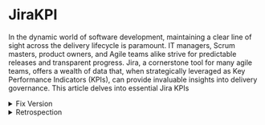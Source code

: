 # JiraKPI
In the dynamic world of software development, maintaining a clear line of sight across the delivery lifecycle is paramount. IT managers, Scrum masters, product owners, and Agile teams alike strive for predictable releases and transparent progress. Jira, a cornerstone tool for many agile teams, offers a wealth of data that, when strategically leveraged as Key Performance Indicators (KPIs), can provide invaluable insights into delivery governance. This article delves into essential Jira KPIs
<details>
  <summary>
Fix Version
    </summary>
Within the Jira ecosystem, the Fix Version acts as a designated release milestone. Think of it as a container that groups specific work items – typically User Stories and Defects – targeted for a particular deployment or release. While Features, which often span multiple releases, are intentionally excluded from direct Fix Version assignment, the Fix Version becomes the focal point for tracking the tangible deliverables within a defined timeframe. Jira's design inherently prevents associating a single work item with multiple Fix Versions. <br> <br>
Organizations commonly establish a yearly release calendar that aligns with their Planning Intervals (PI). A typical PI often spans 6 to 7 two-week sprints, with major releases occurring at the culmination of each PI, resulting in approximately four major releases annually. Minor releases are frequently scheduled every other week. Once this release calendar is in place, the corresponding Fix Versions should be created within Jira by navigating to the project's "Releases" section and selecting "Create Fix Version," where the release name and date are then entered. It's essential that every new work item created in Jira is consistently mapped to a relevant Fix Version. Upon the completion of a release, the corresponding Fix Version should be marked as "Released" only after confirming that all associated work items have been moved to a "Done" status. Any work items that remain incomplete at the release milestone must be promptly reassigned to the Fix Version of the next scheduled release. This review and reassignment of incomplete items should be a periodic practice <br> <br>

Dashboards centered around Fix Versions provide essential visibility into several key aspects of a release. They offer a clear view of the work items planned for a specific milestone, the team's progress towards achieving it, any impediments currently blocking the release, and the status of all open defects. Furthermore, metrics such as scope changes, the burndown rate of work, the overall count and types of defects, impediments and the cycle time of work items within the release are valuable data points that make them strong contenders for insightful release retrospection meetings. <br> <br>
<details>
  <summary>
   Release Status
  
  </summary>
To visualize the release status effectively within Jira, begin by creating a specific filter. <blockQuote>Navigate to the search field, click enter, and input the query fixVersion ="" and project = "", ensuring you replace the empty quotes with the relevant Fix Version, and Project name respectively </blockQuote>. Execute the search and save it as a filter, adopting a clear naming convention like "Project name _ Milestone name _ WorkItems." Next, to display this information on a dashboard, navigate to your Jira dashboard and click the "+" sign to create a new dashboard and add a gadget to an existing one. Search for and select the "Issue Statistics" gadget. Configure this gadget by choosing the saved filter you previously created. Set the "Stats Type" to "Status," and select "Yes" for "Show resolved issue stats." Finally, set the "Refresh Interval" to 15 minutes to ensure near real-time updates and click "Save" 

</details>
<details>
  <summary>
Release defect Status
  </summary>
To gain insight into the defect status for a specific release, the process mirrors the release status setup with a refined Jira filter. <blockQuote> Begin by navigating to the Jira search field, clicking enter, and entering the query: fixVersion ="" and project = "" and issuetype in (Bug).</blockQuote> Remember to replace the empty quotes with the specific Fix Version, and Project namen. Execute this search and save it as a new filter, using a descriptive name such as "Project name _ Milestone name _ Defects." Next, to visualize this defect data on your Jira dashboard, click the "Add gadget" button. Search for and select the "Issue Statistics" gadget. When configuring the gadget, choose the defect-specific filter you just saved. Set the "Stats Type" to "Status," and ensure "Show resolved issue stats" is set to "Yes." Finally, configure the "Refresh Interval" to your desired frequency, such as 15 minutes, and click "Save" 
</details>
<details>
<summary>  Release Impediments</summary>To effectively monitor blockers within a release, you can create a dedicated Jira filter and display it on a dashboard. Start by navigating to the Jira search field and entering one of the following queries, depending on how blockers are tracked in your instance:
<br> <blockQuote> Using "Is blocked by" or "Blocks" links: fixVersion ="" and project = "" and issueLinkType in ("Is blocked by",Blocks) </blockQuote>
<br> <blockQuote> Using a "Flagged" field: fixVersion ="" and project = "" and "Flagged[Checkboxes]" = Impediment </blockQuote>
<br> Remember to replace the empty quotes with the relevant Fix Version and Project name. Execute the chosen search and save it as a filter, using a clear and consistent naming convention like "Project name _ Milestone name _ Blockers."
Once the filter is saved, navigate to your Jira dashboard and click the "Add gadget" button. Search for and select the "Issue Statistics" gadget. Configure this gadget by selecting the blocker-specific filter you just created. Set the "Stats Type" to "Status," and ensure "Show resolved issue stats" is set to "Yes." Finally, set your desired "Refresh Interval," such as 15 minutes, and click "Save" 

</details>
<details>
<summary>Release Dependencies</summary>
To effectively track dependencies related to a specific release, you'll need to create a dedicated Jira filter and then display it using a different gadget type for a more detailed view. <blockQuote>First, navigate to the Jira search field and enter the following query: fixVersion ="" and project = "" and issueLinkType in (Dependency,Predecessors, Successors). </blockQuote>Make sure to replace the empty quotes with the relevant Fix Version and Project name. Execute this search and save it as a filter, using a clear name like "Project name _ Milestone name _ Dependencies."
Next, to visualize these dependencies on your Jira dashboard, click the "Add gadget" button. This time, search for and select the "Filter Results" gadget. When configuring this gadget, select the dependency-specific filter you just saved. In the configuration options, specify the "Fields to display" as: Issue Type, Key, Summary, and Linked Issues. Finally, set your desired "Refresh Interval," such as 15 minutes, and click "Save

  
</details>
<details>
  <summary>
    Version Report

  </summary>
  To gain a high-level overview of a release's progress and any scope changes, Jira's built-in Version Report gadget is invaluable. <blockQuote> To add this to your dashboard, click the "Add gadget" button and search for "Version Report." Once found, select it.</blockQuote> In the configuration settings, you'll need to specify the Board Name associated with your project and then select the specific Version Name (which corresponds to your Fix Version). Finally, set the Refresh Interval to your desired frequency, such as 15 minutes, to ensure the report stays up-to-date, and then click "Save." This gadget will provide a visual representation of the scope changes within the release and the progress being made towards the defined milestone date, offering a quick and easy way to track overall release health 

</details>
<details>
  <summary>
      Backlog Health
  </summary>
To visualize the distribution of work across future sprints and gain insights into backlog health, you can use the "Filter Results" gadget on your Jira dashboard. <blockQuote>Navigate to Jira Search and type query Project = "" and fixVersion =""  AND Sprint in futureSprints() and Sprint not in closedSprints() and issueType in (Bug, Story).</blockQuote> Sprint not in closedSprints(), excludes the stories that were carried over. Remember to replace the empty quotes with your project's name, fixversion. Save filter as "Projectname_Milestonename_BacklogHealth". Click the "Add gadget" button and search for "Filter Results." Once selected, in the configuration, choose the saved filter, select Sprint, Story Point/Estimate additional columns, select refresh interval as 15 mins and click save. Work items with sum estimates matching average velocity of the team for the next 2 or 3 Sprints is a sign of healthy backlog 

</details>
</details>
<details>
  <summary>
    Retrospection
  </summary>
  KPI driven retrospection can help improve productivity. <li>Defect Gadget gives insight into Total defects & Defect priority. While finding defects early in the cycle helps deliver stable product, too many defects takes away time from productive development. Context switching & retesting efforts are often costly</li> <li>Version report gadget-Provides visibility in to scope changes, any deviation from milestone date, and rate of progression towards the milestone date</li> <li>Backlog Health gadget-Helps identify any challenges with the planning part of the delivery funnel. Some of the corrective actions would be relooking at the staffing for the planning team(US, POs, BAs, SAs) or it need for additional grooming ceremonies</li><li>Velocity Chart-Provides insights in to say to do commitment. Predictable velocity and near perfect say to do ratio is a sign of well formed Scrum team </li><li>Release dependencies & Impediments Gadgets-Provides visibility in to challenges faced by the scrum team. This provides the team Opportunity to find improvements in addition to Scrum of Scrum/ART Sync </li>
</details>

